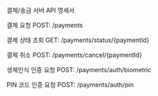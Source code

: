 결제/송금 서버 API 명세서


결제 요청
POST: /payments

결제 상태 조회
GET: /payments/status/{paymentId}

결제 취소
POST: /payments/cancel/{paymentId}

생체인식 인증 요청
POST: /payments/auth/biometric

PIN 코드 인증 요청
POST: /payments/auth/pin

